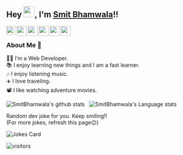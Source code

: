 ## Hey <img src="https://github.com/TheDudeThatCode/TheDudeThatCode/blob/master/Assets/Hi.gif" width="29px">, I'm [Smit Bhamwala](https://www.linkedin.com/in/smit-bhamwala-8195971b0/)!!
<!--
**SmitBhamwala/SmitBhamwala** is a ✨ _special_ ✨ repository because its `README.md` (this file) appears on your GitHub profile.


- 🌱 I’m currently learning **WEB DEVELOPMENT**
- 📫 How to reach me: [smitbhamwala@gmail.com](mailto:smitbhamwala@gmail.com)
- 😄 Pronouns: He/him
- ⚡ Fun fact: I love traveling and listening music
-->



<a href="https://www.linkedin.com/in/smit-bhamwala-8195971b0/">
  <img style={color:red} align="left" width="24px" src="https://cdn.jsdelivr.net/npm/simple-icons@v3/icons/linkedin.svg"  />
</a>
<a href="https://twitter.com/Crazy__SB">
  <img align="left" width="26px" src="https://cdn.jsdelivr.net/npm/simple-icons@v3/icons/twitter.svg" />
</a>
<a href="mailto:smitbhamwala@gmail.com">
  <img align="left" width="26px" src="https://cdn.jsdelivr.net/npm/simple-icons@v3/icons/gmail.svg" />
</a>
<a href="https://www.instagram.com/crazy___sb/">
  <img align="left" width="26px" src="https://cdn.jsdelivr.net/npm/simple-icons@v3/icons/instagram.svg" />
</a>
<a href="https://www.facebook.com/smit.bhamwala">
  <img align="left" width="26px" src="https://cdn.jsdelivr.net/npm/simple-icons@v3/icons/facebook.svg" />
</a>
<a href="https://www.youtube.com/channel/UCisfwEGK92LF8Xcu7nBLtdg">
  <img align="left" width="26px" src="https://cdn.jsdelivr.net/npm/simple-icons@v3/icons/youtube.svg" />
</a>

<br />

### About Me 🚀
👨‍💻  I’m a Web Developer.<br />
📚  I enjoy learning new things and I am a fast learner.<br />
🎶  I enjoy listening music.<br />
✈️  I love traveling.<br />
📽️  I like watching adventure movies.<br />

![SmitBhamwala's github stats](https://github-readme-stats.vercel.app/api?username=Smitbhamwala&show_icons=true&hide_border=true)&nbsp;&nbsp;
![SmitBhamwala's Language stats](https://github-readme-stats-eight-theta.vercel.app/api/top-langs/?username=SmitBhamwala&layout=compact&langs_count=8&hide_border=true)
<br />
<!-- HTML -->
Random dev joke for you. Keep smiling!!<br />
(For more jokes, refresh this page😉)


<img src="https://readme-jokes.vercel.app/api" alt="Jokes Card" />

<br />



![visitors](https://visitor-badge.laobi.icu/badge?page_id=SmitBhamwala.SmitBhamwala)
